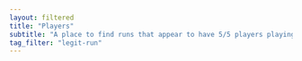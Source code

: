 ```yaml
---
layout: filtered
title: "Players"
subtitle: "A place to find runs that appear to have 5/5 players playing legit."
tag_filter: "legit-run"
---
```

